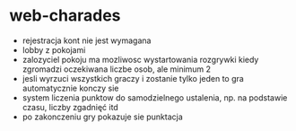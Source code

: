 # web-charades

- rejestracja kont nie jest wymagana
- lobby z pokojami
- zalozyciel pokoju ma mozliwosc wystartowania rozgrywki kiedy zgromadzi oczekiwana liczbe osob, ale minimum 2
- jesli wyrzuci wszystkich graczy i zostanie tylko jeden to gra automatycznie konczy sie
- system liczenia punktow do samodzielnego ustalenia, np. na podstawie czasu, liczby zgadnięć itd
- po zakonczeniu gry pokazuje sie punktacja
